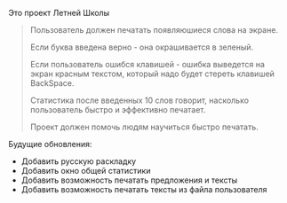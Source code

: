 Это проект Летней Школы

>Пользователь должен печатать появляюшиеся слова на экране.
>
>Если буква введена верно - она окрашивается в зеленый.
>
>Если пользователь ошибся клавишей - ошибка выведется на экран красным текстом, который надо будет стереть клавишей BackSpace.
>
>Статистика после введенных 10 слов говорит, насколько пользователь быстро и эффективно печатает.
>
>Проект должен помочь людям научиться быстро печатать.
>


Будущие обновления:
- Добавить русскую раскладку
- Добавить окно общей статистики
- Добавить возможность печатать предложения и тексты
- Добавить возможность печатать тексты из файла пользователя
